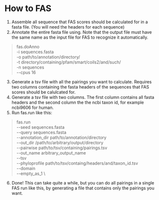 # How to FAS
 
1. Assemble all sequence that FAS scores should be calculated for in a fasta file. (You will need the headers for each sequence)
2. Annotate the entire fasta file using. Note that the output file must have the same name as the input file for FAS to recognize it automatically.

> fas.doAnno \
> -i sequences.fasta \
> -o path/to/annotation/directory/ \
> -t directory/containing/pfam/smart/coils2/and/such/ \
> -n sequences \
> --cpus 16

3. Generate a tsv file with all the pairings you want to calculate. Requires two columns containing the fasta headers of the sequences that FAS scores should be calulcated for.
4. Generate a tsv file with two columns. The first column contains all fasta headers and the second column the the ncbi taxon id, for example ncbi9606 for human.
5. Run fas.run like this:

> fas.run \
> --seed sequences.fasta \
> --query sequences.fasta \
> --annotation_dir path/to/annotation/directory \
> --out_dir /path/to/arbitrary/output/directory \
> --pairwise path/to/tsv/containing/pairings.tsv \
> --out_name arbitrary_output_name \
> --tsv \
> --phyloprofile path/to/tsv/containg/headers/and/taxon_id.tsv \
> --domain \
> --empty_as_1 \

6. Done! This can take quite a while, but you can do all pairings in a single FAS run like this, by generating a file that contains only the pairings you want.